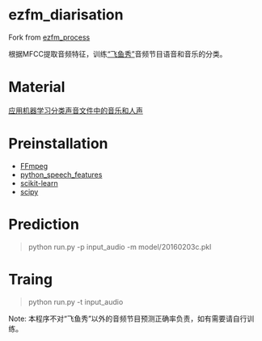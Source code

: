 # ezfm_diarisation
Fork from [ezfm_process](https://github.com/zhichenghou/ezfm_process)

根据MFCC提取音频特征，训练[“飞鱼秀”](https://zaoaoaoaoao.com)音频节目语音和音乐的分类。

# Material
[应用机器学习分类声音文件中的音乐和人声](https://houzhicheng.com/blog/ml/2015/04/03/machine-learning-audio-process.html)

# Preinstallation
- [FFmpeg](https://ffmpeg.org)
- [python_speech_features](https://github.com/jameslyons/python_speech_features)
- [scikit-learn](https://scikit-learn.org)
- [scipy](https://www.scipy.org)

# Prediction
> python run.py -p input_audio -m model/20160203c.pkl

# Traing
> python run.py -t input_audio

Note: 本程序不对“飞鱼秀”以外的音频节目预测正确率负责，如有需要请自行训练。
